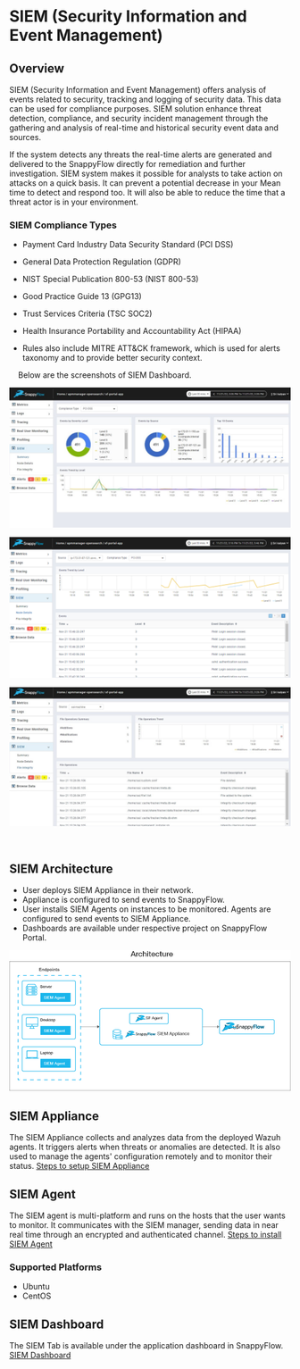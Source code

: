 # SIEM (Security Information and Event Management)

## Overview

SIEM (Security Information and Event Management) offers analysis of events related to security, tracking and logging of security data.  This data can be used for compliance purposes. SIEM solution enhance threat detection, compliance, and security incident management through the gathering and analysis of real-time and historical security event data and sources.

If the system detects any threats the real-time alerts are generated and delivered to the SnappyFlow directly for remediation and further investigation. SIEM system makes it possible for analysts to take action on attacks on a quick basis. It can prevent a potential decrease in your Mean time to detect and respond too. It will also be able to reduce the time that a threat actor is in your environment.

### SIEM Compliance Types

- Payment Card Industry Data Security Standard (PCI DSS)

- General Data Protection Regulation (GDPR)

- NIST Special Publication 800-53 (NIST 800-53)

- Good Practice Guide 13 (GPG13)

- Trust Services Criteria (TSC SOC2)

- Health Insurance Portability and Accountability Act (HIPAA)

- Rules also include MITRE ATT&CK framework, which is used for alerts taxonomy and to provide better security context.

&nbsp;
&nbsp;
Below are the screenshots of SIEM Dashboard.


![image](images/doc1.png)

![image](images/doc2.png)

![image](images/doc3.png)

&nbsp;
&nbsp;

## SIEM Architecture

- User deploys SIEM Appliance in their network.
- Appliance is configured to send events to SnappyFlow.
- User installs SIEM Agents on instances to be monitored. Agents are configured to send events to SIEM Appliance.
- Dashboards are available under respective project on SnappyFlow Portal.

![image](images/Architecture-Diagram.jpg)

## SIEM Appliance

The SIEM Appliance collects and analyzes data from the deployed Wazuh agents. It triggers alerts when threats or anomalies are detected.  It is also used to manage the agents' configuration remotely and to monitor their status. [Steps to setup SIEM Appliance](./siemappliance_installation.md)

## SIEM Agent

The SIEM agent is multi-platform and runs on the hosts that the user wants to monitor. It communicates with the SIEM manager, sending data in near real time through an encrypted and authenticated channel. [Steps to install SIEM Agent](./siemagent_installation.md)

### Supported Platforms

- Ubuntu
- CentOS

## SIEM Dashboard

The SIEM Tab is available under the application dashboard in SnappyFlow. [SIEM Dashboard](./SIEM_Dashboard.md)
